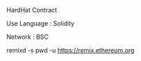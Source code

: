 HardHat Contract

Use Language : Solidity

Network : BSC

remixd -s pwd -u https://remix.ethereum.org
